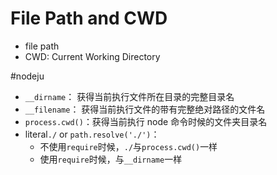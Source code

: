 # File Path and CWD

- file path
- CWD: Current Working Directory

#nodeju

- `__dirname`： 获得当前执行文件所在目录的完整目录名
- `__filename`： 获得当前执行文件的带有完整绝对路径的文件名
- `process.cwd()`：获得当前执行 node 命令时候的文件夹目录名
- literal`./` or `path.resolve('./')`：
  - 不使用`require`时候，`./`与`process.cwd()`一样
  - 使用`require`时候，与`__dirname`一样
